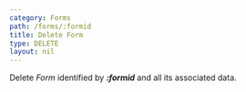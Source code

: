 ```yaml
---
category: Forms
path: /forms/:formid
title: Delete Form
type: DELETE
layout: nil
---
```


Delete _Form_ identified by ***:formid*** and all its associated data.